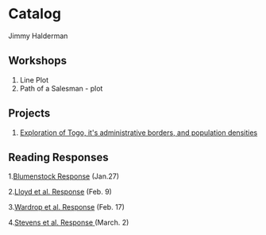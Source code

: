 # Catalog

Jimmy Halderman

## Workshops

1. Line Plot
2. Path of a Salesman - plot

## Projects 
1. [Exploration of Togo, it's administrative borders, and population densities](https://github.com/JimmyHalderman/workshop/blob/master/Project1deliverable.md)

## Reading Responses

1.[Blumenstock Response](https://github.com/JimmyHalderman/workshop/blob/master/Blumenstock.md) (Jan.27)

2.[Lloyd et al. Response](https://github.com/JimmyHalderman/workshop/blob/master/Lloyd.md) (Feb. 9)

3.[Wardrop et al. Response](https://github.com/JimmyHalderman/workshop/blob/master/Wardrop.md) (Feb. 17)

4.[Stevens et al. Response ](https://github.com/JimmyHalderman/workshop/blob/master/Stevens%20et%20al.) (March. 2)


